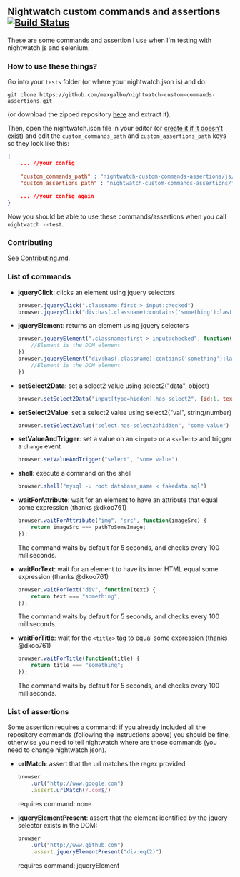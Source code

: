 ## Nightwatch custom commands and assertions [![Build Status](https://travis-ci.org/maxgalbu/nightwatch-custom-commands-assertions.svg?branch=master)](https://travis-ci.org/maxgalbu/nightwatch-custom-commands-assertions)

These are some commands and assertion I use when I'm testing with nightwatch.js and selenium.

### How to use these things?

Go into your `tests` folder (or where your nightwatch.json is) and do:

    git clone https://github.com/maxgalbu/nightwatch-custom-commands-assertions.git

(or download the zipped repository [here](https://github.com/maxgalbu/nightwatch-custom-commands-assertions/archive/master.zip) and extract it).

Then, open the nightwatch.json file in your editor (or [create it if it doesn't exist](http://nightwatchjs.org/guide#settings-file)) and edit the `custom_commands_path` and `custom_assertions_path` keys so they look like this:

```json
{
	... //your config
	
	"custom_commands_path" : "nightwatch-custom-commands-assertions/js/commands",
	"custom_assertions_path" : "nightwatch-custom-commands-assertions/js/assertions",
	
	... //your config again
}
```

Now you should be able to use these commands/assertions when you call `nightwatch --test`.

### Contributing

See [Contributing.md](https://github.com/maxgalbu/nightwatch-custom-commands-assertions/blob/master/Contributing.md).

### List of commands

- **jqueryClick**: clicks an element using jquery selectors
	
	```js
	browser.jqueryClick(".classname:first > input:checked")
	browser.jqueryClick("div:has(.classname):contains('something'):last")
	```
	 
- **jqueryElement**: returns an element using jquery selectors
	
	```js
	browser.jqueryElement(".classname:first > input:checked", function(element) {
		//Element is the DOM element
	})
	browser.jqueryElement("div:has(.classname):contains('something'):last", function(element) {
		//Element is the DOM element
	})
	```
	
- **setSelect2Data**: set a select2 value using select2("data", object)
	
	```js
	browser.setSelect2Data("input[type=hidden].has-select2", {id:1, text: "hello"})
	```
	
- **setSelect2Value**: set a select2 value using select2("val", string/number)
	
	```js
	browser.setSelect2Value("select.has-select2:hidden", "some value")
	```
	
- **setValueAndTrigger**: set a value on an `<input>` or a `<select>` and trigger a `change` event
	
	```js
	browser.setValueAndTrigger("select", "some value")
	```
	
- **shell**: execute a command on the shell
	
	```js
	browser.shell("mysql -u root database_name < fakedata.sql")
	```

- **waitForAttribute**: wait for an element to have an attribute that equal some expression (thanks @dkoo761)
	
	```js
	browser.waitForAttribute("img", 'src', function(imageSrc) {
        return imageSrc === pathToSomeImage;
    });
	```

	The command waits by default for 5 seconds, and checks every 100 milliseconds.

- **waitForText**: wait for an element to have its inner HTML equal some expression (thanks @dkoo761)
	
	```js
	browser.waitForText("div", function(text) {
        return text === "something";
    });
	```

	The command waits by default for 5 seconds, and checks every 100 milliseconds.

- **waitForTitle**: wait for the `<title>` tag to equal some expression (thanks @dkoo761)
	
	```js
	browser.waitForTitle(function(title) {
        return title === "something";
    });
	```

	The command waits by default for 5 seconds, and checks every 100 milliseconds.
	
### List of assertions

Some assertion requires a command: if you already included all the repository commands (following the instructions above) you should be fine, otherwise you need to tell nightwatch where are those commands (you need to change nightwatch.json).

- **urlMatch**: assert that the url matches the regex provided
	
	```js
	browser
		.url("http://www.google.com")
		.assert.urlMatch(/.com$/)
	```
	
	requires command: none

- **jqueryElementPresent**: assert that the element identified by the jquery selector exists in the DOM:
	
	```js
	browser
		.url("http://www.github.com")
		.assert.jqueryElementPresent("div:eq(2)")
	```
	
	requires command: jqueryElement
